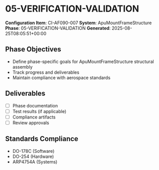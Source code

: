 # 05-VERIFICATION-VALIDATION

**Configuration Item**: CI-AF090-007
**System**: ApuMountFrameStructure
**Phase**: 05-VERIFICATION-VALIDATION
**Generated**: 2025-08-25T08:05:51+00:00

## Phase Objectives
- Define phase-specific goals for ApuMountFrameStructure structural assembly
- Track progress and deliverables
- Maintain compliance with aerospace standards

## Deliverables
- [ ] Phase documentation
- [ ] Test results (if applicable)
- [ ] Compliance artifacts
- [ ] Review approvals

## Standards Compliance
- DO-178C (Software)
- DO-254 (Hardware)
- ARP4754A (Systems)

